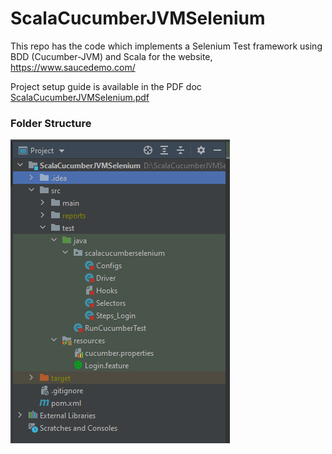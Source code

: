 # ScalaCucumberJVMSelenium
This repo has the code which implements a Selenium Test framework using BDD (Cucumber-JVM) and Scala for the website, https://www.saucedemo.com/

Project setup guide is available in the PDF doc [ScalaCucumberJVMSelenium.pdf](ScalaCucumberJVMSelenium.pdf)

### **Folder Structure**
![img.png](img.PNG)
